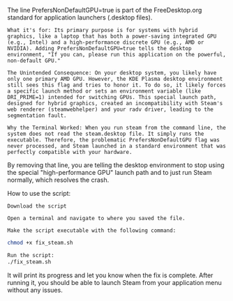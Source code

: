 The line PrefersNonDefaultGPU=true is part of the FreeDesktop.org standard for application launchers (.desktop files).

    What it's for: Its primary purpose is for systems with hybrid graphics, like a laptop that has both a power-saving integrated GPU (e.g., Intel) and a high-performance discrete GPU (e.g., AMD or NVIDIA). Adding PrefersNonDefaultGPU=true tells the desktop environment, "If you can, please run this application on the powerful, non-default GPU."

    The Unintended Consequence: On your desktop system, you likely have only one primary AMD GPU. However, the KDE Plasma desktop environment still sees this flag and tries to honor it. To do so, it likely forces a specific launch method or sets an environment variable (like DRI_PRIME=1) intended for switching GPUs. This special launch path, designed for hybrid graphics, created an incompatibility with Steam's web renderer (steamwebhelper) and your radv driver, leading to the segmentation fault.

    Why the Terminal Worked: When you run steam from the command line, the system does not read the steam.desktop file. It simply runs the executable. Therefore, the problematic PrefersNonDefaultGPU flag was never processed, and Steam launched in a standard environment that was perfectly compatible with your hardware.

By removing that line, you are telling the desktop environment to stop using the special "high-performance GPU" launch path and to just run Steam normally, which resolves the crash.

How to use the script:

    Download the script

    Open a terminal and navigate to where you saved the file.

    Make the script executable with the following command:
```bash
chmod +x fix_steam.sh

Run the script:
./fix_steam.sh
```

It will print its progress and let you know when the fix is complete. After running it, you should be able to launch Steam from your application menu without any issues.
